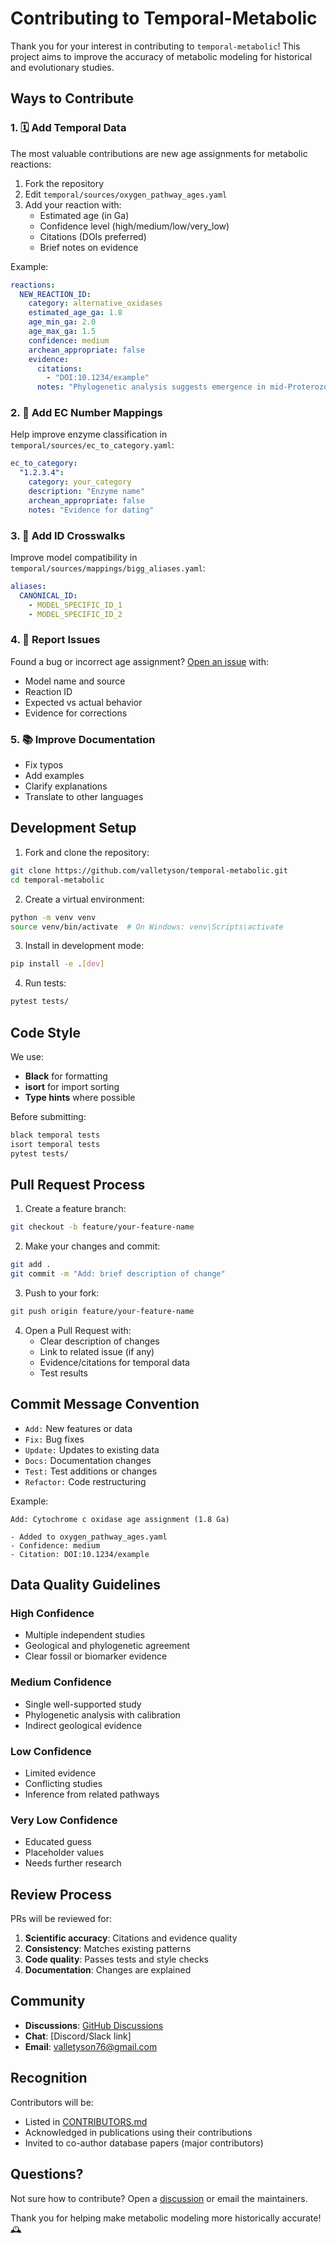 # Contributing to Temporal-Metabolic

Thank you for your interest in contributing to `temporal-metabolic`! This project aims to improve the accuracy of metabolic modeling for historical and evolutionary studies.

## Ways to Contribute

### 1. 🗓️ Add Temporal Data

The most valuable contributions are new age assignments for metabolic reactions:

1. Fork the repository
2. Edit `temporal/sources/oxygen_pathway_ages.yaml`
3. Add your reaction with:
   - Estimated age (in Ga)
   - Confidence level (high/medium/low/very_low)
   - Citations (DOIs preferred)
   - Brief notes on evidence

Example:
```yaml
reactions:
  NEW_REACTION_ID:
    category: alternative_oxidases
    estimated_age_ga: 1.8
    age_min_ga: 2.0
    age_max_ga: 1.5
    confidence: medium
    archean_appropriate: false
    evidence:
      citations:
        - "DOI:10.1234/example"
      notes: "Phylogenetic analysis suggests emergence in mid-Proterozoic"
```

### 2. 🔬 Add EC Number Mappings

Help improve enzyme classification in `temporal/sources/ec_to_category.yaml`:

```yaml
ec_to_category:
  "1.2.3.4":
    category: your_category
    description: "Enzyme name"
    archean_appropriate: false
    notes: "Evidence for dating"
```

### 3. 🔄 Add ID Crosswalks

Improve model compatibility in `temporal/sources/mappings/bigg_aliases.yaml`:

```yaml
aliases:
  CANONICAL_ID:
    - MODEL_SPECIFIC_ID_1
    - MODEL_SPECIFIC_ID_2
```

### 4. 🐛 Report Issues

Found a bug or incorrect age assignment? [Open an issue](https://github.com/valletyson/temporal-metabolic/issues) with:

- Model name and source
- Reaction ID
- Expected vs actual behavior
- Evidence for corrections

### 5. 📚 Improve Documentation

- Fix typos
- Add examples
- Clarify explanations
- Translate to other languages

## Development Setup

1. Fork and clone the repository:
```bash
git clone https://github.com/valletyson/temporal-metabolic.git
cd temporal-metabolic
```

2. Create a virtual environment:
```bash
python -m venv venv
source venv/bin/activate  # On Windows: venv\Scripts\activate
```

3. Install in development mode:
```bash
pip install -e .[dev]
```

4. Run tests:
```bash
pytest tests/
```

## Code Style

We use:
- **Black** for formatting
- **isort** for import sorting
- **Type hints** where possible

Before submitting:
```bash
black temporal tests
isort temporal tests
pytest tests/
```

## Pull Request Process

1. Create a feature branch:
```bash
git checkout -b feature/your-feature-name
```

2. Make your changes and commit:
```bash
git add .
git commit -m "Add: brief description of change"
```

3. Push to your fork:
```bash
git push origin feature/your-feature-name
```

4. Open a Pull Request with:
   - Clear description of changes
   - Link to related issue (if any)
   - Evidence/citations for temporal data
   - Test results

## Commit Message Convention

- `Add:` New features or data
- `Fix:` Bug fixes
- `Update:` Updates to existing data
- `Docs:` Documentation changes
- `Test:` Test additions or changes
- `Refactor:` Code restructuring

Example:
```
Add: Cytochrome c oxidase age assignment (1.8 Ga)

- Added to oxygen_pathway_ages.yaml
- Confidence: medium
- Citation: DOI:10.1234/example
```

## Data Quality Guidelines

### High Confidence
- Multiple independent studies
- Geological and phylogenetic agreement
- Clear fossil or biomarker evidence

### Medium Confidence
- Single well-supported study
- Phylogenetic analysis with calibration
- Indirect geological evidence

### Low Confidence
- Limited evidence
- Conflicting studies
- Inference from related pathways

### Very Low Confidence
- Educated guess
- Placeholder values
- Needs further research

## Review Process

PRs will be reviewed for:

1. **Scientific accuracy**: Citations and evidence quality
2. **Consistency**: Matches existing patterns
3. **Code quality**: Passes tests and style checks
4. **Documentation**: Changes are explained

## Community

- **Discussions**: [GitHub Discussions](https://github.com/valletyson/temporal-metabolic/discussions)
- **Chat**: [Discord/Slack link]
- **Email**: valletyson76@gmail.com

## Recognition

Contributors will be:
- Listed in [CONTRIBUTORS.md](CONTRIBUTORS.md)
- Acknowledged in publications using their contributions
- Invited to co-author database papers (major contributors)

## Questions?

Not sure how to contribute? Open a [discussion](https://github.com/valletyson/temporal-metabolic/discussions) or email the maintainers.

Thank you for helping make metabolic modeling more historically accurate! 🕰️